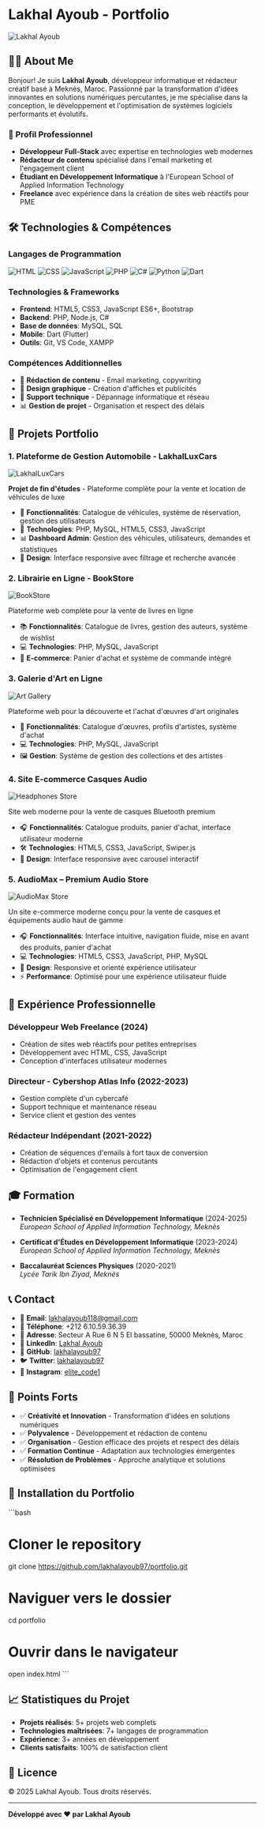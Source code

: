 # Lakhal Ayoub - Portfolio

![Lakhal Ayoub](https://hebbkx1anhila5yf.public.blob.vercel-storage.com/profile-image.jpg)

## 👨‍💻 About Me

Bonjour! Je suis **Lakhal Ayoub**, développeur informatique et rédacteur créatif basé à Meknès, Maroc. Passionné par la transformation d'idées innovantes en solutions numériques percutantes, je me spécialise dans la conception, le développement et l'optimisation de systèmes logiciels performants et évolutifs.

### 🎯 Profil Professionnel
- **Développeur Full-Stack** avec expertise en technologies web modernes  
- **Rédacteur de contenu** spécialisé dans l'email marketing et l'engagement client  
- **Étudiant en Développement Informatique** à l'European School of Applied Information Technology  
- **Freelance** avec expérience dans la création de sites web réactifs pour PME  

## 🛠️ Technologies & Compétences

### Langages de Programmation
![HTML](https://img.shields.io/badge/HTML5-E34F26?style=for-the-badge&logo=html5&logoColor=white)
![CSS](https://img.shields.io/badge/CSS3-1572B6?style=for-the-badge&logo=css3&logoColor=white)
![JavaScript](https://img.shields.io/badge/JavaScript-F7DF1E?style=for-the-badge&logo=javascript&logoColor=black)
![PHP](https://img.shields.io/badge/PHP-777BB4?style=for-the-badge&logo=php&logoColor=white)
![C#](https://img.shields.io/badge/C%23-239120?style=for-the-badge&logo=c-sharp&logoColor=white)
![Python](https://img.shields.io/badge/Python-3776AB?style=for-the-badge&logo=python&logoColor=white)
![Dart](https://img.shields.io/badge/Dart-0175C2?style=for-the-badge&logo=dart&logoColor=white)

### Technologies & Frameworks
- **Frontend**: HTML5, CSS3, JavaScript ES6+, Bootstrap  
- **Backend**: PHP, Node.js, C#  
- **Base de données**: MySQL, SQL  
- **Mobile**: Dart (Flutter)  
- **Outils**: Git, VS Code, XAMPP  

### Compétences Additionnelles
- 📝 **Rédaction de contenu** - Email marketing, copywriting  
- 🎨 **Design graphique** - Création d'affiches et publicités  
- 🔧 **Support technique** - Dépannage informatique et réseau  
- 📊 **Gestion de projet** - Organisation et respect des délais  

## 🚀 Projets Portfolio

### 1. Plateforme de Gestion Automobile - LakhalLuxCars
![LakhalLuxCars](https://hebbkx1anhila5yf.public.blob.vercel-storage.com/Homepage_luxacars.PNG-VJJsABnwipT7AqQuIZQ1dY5KfWZ8YQ.png)

**Projet de fin d'études** - Plateforme complète pour la vente et location de véhicules de luxe  
- 🚗 **Fonctionnalités**: Catalogue de véhicules, système de réservation, gestion des utilisateurs  
- 🔧 **Technologies**: PHP, MySQL, HTML5, CSS3, JavaScript  
- 📊 **Dashboard Admin**: Gestion des véhicules, utilisateurs, demandes et statistiques  
- 📱 **Design**: Interface responsive avec filtrage et recherche avancée  

### 2. Librairie en Ligne - BookStore
![BookStore](https://hebbkx1anhila5yf.public.blob.vercel-storage.com/BookStore_website.PNG-BookStoreImage123.png)

Plateforme web complète pour la vente de livres en ligne  
- 📚 **Fonctionnalités**: Catalogue de livres, gestion des auteurs, système de wishlist  
- 💻 **Technologies**: PHP, MySQL, JavaScript  
- 🛒 **E-commerce**: Panier d'achat et système de commande intégré  

### 3. Galerie d'Art en Ligne
![Art Gallery](https://hebbkx1anhila5yf.public.blob.vercel-storage.com/ArtGallery_website.PNG-TQQ2ERAkWhIAsx90DQXuIX8tuHqdbn.png)

Plateforme web pour la découverte et l'achat d'œuvres d'art originales  
- 🎨 **Fonctionnalités**: Catalogue d'œuvres, profils d'artistes, système d'achat  
- 💻 **Technologies**: PHP, MySQL, JavaScript  
- 🖼️ **Gestion**: Système de gestion des collections et des artistes  

### 4. Site E-commerce Casques Audio
![Headphones Store](https://hebbkx1anhila5yf.public.blob.vercel-storage.com/headphones_website.PNG-rfLSHmYtJaHEFHgoMg75CcKcFwVkyt.png)

Site web moderne pour la vente de casques Bluetooth premium  
- 🎧 **Fonctionnalités**: Catalogue produits, panier d'achat, interface utilisateur moderne  
- 🛠️ **Technologies**: HTML5, CSS3, JavaScript, Swiper.js  
- 📱 **Design**: Interface responsive avec carousel interactif  

### 5. AudioMax – Premium Audio Store
![AudioMax Store](https://hebbkx1anhila5yf.public.blob.vercel-storage.com/AudioMax_website.PNG-XjBnbtIu6oM2EisjO5m3tG4tQOeQlW.png)

Un site e-commerce moderne conçu pour la vente de casques et équipements audio haut de gamme  
- 🎧 **Fonctionnalités**: Interface intuitive, navigation fluide, mise en avant des produits, panier d'achat  
- 💻 **Technologies**: HTML5, CSS3, JavaScript, PHP, MySQL  
- 📱 **Design**: Responsive et orienté expérience utilisateur  
- ⚡ **Performance**: Optimisé pour une expérience utilisateur fluide  

## 💼 Expérience Professionnelle

### Développeur Web Freelance (2024)
- Création de sites web réactifs pour petites entreprises  
- Développement avec HTML, CSS, JavaScript  
- Conception d'interfaces utilisateur modernes  

### Directeur - Cybershop Atlas Info (2022-2023)
- Gestion complète d'un cybercafé  
- Support technique et maintenance réseau  
- Service client et gestion des ventes  

### Rédacteur Indépendant (2021-2022)
- Création de séquences d'emails à fort taux de conversion  
- Rédaction d'objets et contenus percutants  
- Optimisation de l'engagement client  

## 🎓 Formation

- **Technicien Spécialisé en Développement Informatique** (2024-2025)  
  *European School of Applied Information Technology, Meknès*  

- **Certificat d'Études en Développement Informatique** (2023-2024)  
  *European School of Applied Information Technology, Meknès*  

- **Baccalauréat Sciences Physiques** (2020-2021)  
  *Lycée Tarik Ibn Ziyad, Meknès*  

## 📞 Contact

- 📧 **Email**: [lakhalayoub118@gmail.com](mailto:lakhalayoub118@gmail.com)  
- 📱 **Téléphone**: +212 6.10.59.36.39  
- 📍 **Adresse**: Secteur A Rue 6 N 5 El bassatine, 50000 Meknès, Maroc  
- 💼 **LinkedIn**: [Lakhal Ayoub](https://www.linkedin.com/in/lakhal-ayoub-234997278/)  
- 🐙 **GitHub**: [lakhalayoub97](https://github.com/lakhalayoub97)  
- 🐦 **Twitter**: [lakhalayoub97](https://x.com/lakhalayoub97)  
- 📸 **Instagram**: [elite_code1](https://www.instagram.com/elite_code1?igsh=MW1jdjQ2ejdqcm4zZg==)  

## 🌟 Points Forts

- ✅ **Créativité et Innovation** - Transformation d'idées en solutions numériques  
- ✅ **Polyvalence** - Développement et rédaction de contenu  
- ✅ **Organisation** - Gestion efficace des projets et respect des délais  
- ✅ **Formation Continue** - Adaptation aux technologies émergentes  
- ✅ **Résolution de Problèmes** - Approche analytique et solutions optimisées  

## 🚀 Installation du Portfolio

\`\`\`bash
# Cloner le repository
git clone https://github.com/lakhalayoub97/portfolio.git

# Naviguer vers le dossier
cd portfolio

# Ouvrir dans le navigateur
open index.html
\`\`\`

## 📈 Statistiques du Projet

- **Projets réalisés**: 5+ projets web complets
- **Technologies maîtrisées**: 7+ langages de programmation
- **Expérience**: 3+ années en développement
- **Clients satisfaits**: 100% de satisfaction client

## 📄 Licence

© 2025 Lakhal Ayoub. Tous droits réservés.

---

**Développé avec ❤️ par Lakhal Ayoub**

